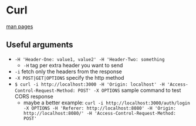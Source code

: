 # Curl

[man pages](https://curl.se/docs/manpage.html)

## Useful arguments
- `-H 'Header-One: value1, value2' -H 'Header-Two: something`
    - `-H` tag per extra header you want to send
- `-i` fetch only the headers from the response
- `-X POST|GET|OPTIONS` specify the http method
- `$ curl -i http://localhost:3000 -H 'Origin: localhost' -H 'Access-Control-Request-Method: POST' -X OPTIONS` sample command to test CORS response
    - maybe a better example: `curl -i http://localhost:3000/auth/login -X OPTIONS -H 'Referer: http://localhost:8080' -H 'Origin: http://localhost:8080/' -H 'Access-Control-Request-Method: POST'`

